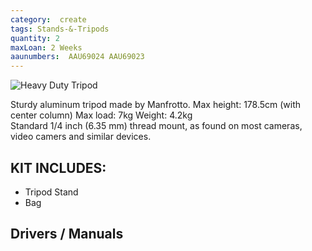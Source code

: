 ```yaml
---
category:  create
tags: Stands-&-Tripods
quantity: 2
maxLoan: 2 Weeks
aaunumbers:  AAU69024 AAU69023
---
```

![Heavy Duty Tripod](https://camrent.lt/wp-content/uploads/2023/01/CAMRENT_Manfrotto-055prob-stovasfoto-galva-486rc2_4.jpg)

Sturdy aluminum tripod made by Manfrotto. Max height: 178.5cm (with center column) Max load: 7kg Weight: 4.2kg<br>Standard 1/4 inch (6.35 mm) thread mount, as found on most cameras, video camers and similar devices.
## KIT INCLUDES:
-  Tripod Stand
- Bag

## Drivers / Manuals
[]()




